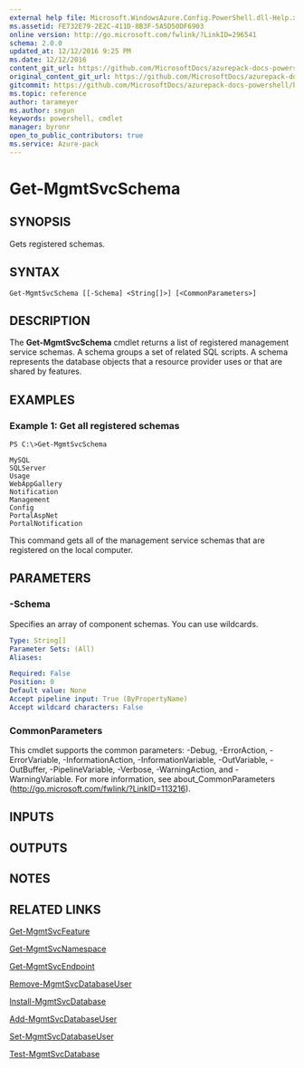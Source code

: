 ```yaml
---
external help file: Microsoft.WindowsAzure.Config.PowerShell.dll-Help.xml
ms.assetid: FE732E79-2E2C-411D-8B3F-5A5D50DF6903
online version: http://go.microsoft.com/fwlink/?LinkID=296541
schema: 2.0.0
updated_at: 12/12/2016 9:25 PM
ms.date: 12/12/2016
content_git_url: https://github.com/MicrosoftDocs/azurepack-docs-powershell/blob/master/AzurePack-cmdlets/Configuration/v1.0/Get-MgmtSvcSchema.md
original_content_git_url: https://github.com/MicrosoftDocs/azurepack-docs-powershell/blob/master/AzurePack-cmdlets/Configuration/v1.0/Get-MgmtSvcSchema.md
gitcommit: https://github.com/MicrosoftDocs/azurepack-docs-powershell/blob/b83cde31c8e8df3140400b62cc6698cfc8f37a47/AzurePack-cmdlets/Configuration/v1.0/Get-MgmtSvcSchema.md
ms.topic: reference
author: tarameyer
ms.author: sngun
keywords: powershell, cmdlet
manager: byronr
open_to_public_contributors: true
ms.service: Azure-pack
---
```


# Get-MgmtSvcSchema

## SYNOPSIS
Gets registered schemas.

## SYNTAX

```
Get-MgmtSvcSchema [[-Schema] <String[]>] [<CommonParameters>]
```

## DESCRIPTION
The **Get-MgmtSvcSchema** cmdlet returns a list of registered management service schemas.
A schema groups a set of related SQL scripts.
A schema represents the database objects that a resource provider uses or that are shared by features.

## EXAMPLES

### Example 1: Get all registered schemas
```
PS C:\>Get-MgmtSvcSchema

MySQL
SQLServer
Usage
WebAppGallery
Notification
Management
Config
PortalAspNet
PortalNotification
```

This command gets all of the management service schemas that are registered on the local computer.

## PARAMETERS

### -Schema
Specifies an array of component schemas.
You can use wildcards.

```yaml
Type: String[]
Parameter Sets: (All)
Aliases: 

Required: False
Position: 0
Default value: None
Accept pipeline input: True (ByPropertyName)
Accept wildcard characters: False
```

### CommonParameters
This cmdlet supports the common parameters: -Debug, -ErrorAction, -ErrorVariable, -InformationAction, -InformationVariable, -OutVariable, -OutBuffer, -PipelineVariable, -Verbose, -WarningAction, and -WarningVariable. For more information, see about_CommonParameters (http://go.microsoft.com/fwlink/?LinkID=113216).

## INPUTS

## OUTPUTS

## NOTES

## RELATED LINKS

[Get-MgmtSvcFeature](xref:Configuration/v1.0/Get-MgmtSvcFeature.md)

[Get-MgmtSvcNamespace](xref:Configuration/v1.0/Get-MgmtSvcNamespace.md)

[Get-MgmtSvcEndpoint](xref:Configuration/v1.0/Get-MgmtSvcEndpoint.md)

[Remove-MgmtSvcDatabaseUser](xref:Configuration/v1.0/Remove-MgmtSvcDatabaseUser.md)

[Install-MgmtSvcDatabase](xref:Configuration/v1.0/Install-MgmtSvcDatabase.md)

[Add-MgmtSvcDatabaseUser](xref:Configuration/v1.0/Add-MgmtSvcDatabaseUser.md)

[Set-MgmtSvcDatabaseUser](xref:Configuration/v1.0/Set-MgmtSvcDatabaseUser.md)

[Test-MgmtSvcDatabase](xref:Configuration/v1.0/Test-MgmtSvcDatabase.md)


